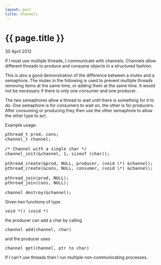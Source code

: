 ```yaml
---
layout: post
title: Channels
---
```


{{ page.title }}
================
<p class="meta">30 April 2012</p>

If I must use multiple threads, I communicate with channels. Channels allow different threads to produce and consume objects in a structured fashion.

This is also a good demonstration of the difference between a mutex and a semaphore. The mutex in the following is used to prevent multiple threads removing items at the same time, or adding them at the same time. It would not be necessary if there is only one consumer and one producer.

The two semaphores allow a thread to wait until there is something for it to do. One semaphore is for consumers to wait on, the other is for producers. After consuming or producing they then use the other semaphore to allow the other type to act.

<script src="http://gist.github.com/659733.js"> </script>

Example usage:
<pre>
pthread_t prod, cons;
channel_t channel;

/* Channel with a single char */
channel_init(&amp;channel, 1, sizeof (char));

pthread_create(&amp;prod, NULL, producer, (void \*) &amp;channel);
pthread_create(&amp;cons, NULL, consumer, (void \*) &amp;channel);

pthread_join(prod, NULL);
pthread_join(cons, NULL);

channel_destroy(&channel);
</pre>

Given two functions of type <pre>void \*() (void \*)</pre> the producer can add a char by calling <pre>channel_add(channel, char)</pre> and the producer uses <pre>channel_get(channel, ptr_to_char)</pre>

<div class="footnote">If I can't use threads then I run multiple non-communicating processes.</div>

